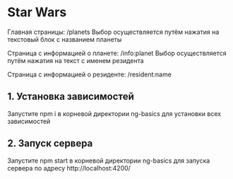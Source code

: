 # Star Wars

Главная страницы: /planets
Выбор осуществляется путём нажатия на текстовый блок с названием планеты

Страница с информацией о планете: /info:planet
Выбор осуществляется путём нажатия на текст с именем резидента

Страница с информацией о резиденте: /resident:name

## 1. Установка зависимостей

Запустите npm i в корневой директории ng-basics для установки всех зависимостей

## 2. Запуск сервера

Запустите npm start в корневой директории ng-basics для запуска сервера по адресу http://localhost:4200/
